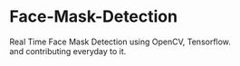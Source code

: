 # Face-Mask-Detection
Real Time Face Mask Detection using OpenCV, Tensorflow.  
and contributing everyday to it.
